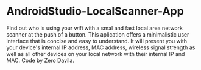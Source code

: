 # AndroidStudio-LocalScanner-App
Find out who is using your wifi with a smal and fast local area network scanner at the push of a button. This aplication offers a minimalistic user interface that is concise and easy to understand. It will present you with your device's internal IP address, MAC address, wireless signal strength as well as all other devices on your local network with their internal IP and MAC. Code by Zero Davila.
